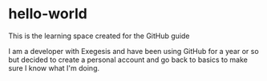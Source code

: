 # hello-world
This is the learning space created for the GitHub guide

I am a developer with Exegesis and have been using GitHub for a year or so but decided to create a personal account and go back to basics to make sure I know what I'm doing.
